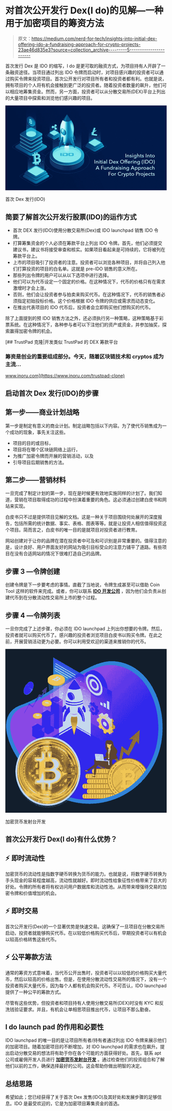 # 对首次公开发行 Dex(I do)的见解—一种用于加密项目的筹资方法

> 原文：<https://medium.com/nerd-for-tech/insights-into-initial-dex-offering-ido-a-fundraising-approach-for-crypto-projects-23ae46d835e3?source=collection_archive---------5----------------------->

首次发行 Dex 是 IDO 的缩写，I do 是更可取的融资方式，为项目持有人开辟了一条融资途径。当项目通过列出 IDO 令牌而启动时，对项目感兴趣的投资者可以通过购买令牌来投资项目。首次公开发行对项目所有者和投资者都有利。也就是说，拥有项目的个人将有机会接触到更广泛的投资者。随着投资者数量的飙升，他们可以相应地筹集资金。然而，另一方面，投资者可以从分散交易所(DEX)平台上列出的大量项目中探索和浏览他们感兴趣的项目。

![](img/c348d2fa726e0b9168895e9386494872.png)

首次 Dex 发行(IDO)

## **简要了解首次公开发行股票(IDO)的运作方式**

*   首次 DEX 发行(IDO)使用分散交易所(Dex)或 IDO launchpad 销售 IDO 令牌。
*   打算筹集资金的个人必须在筹款平台上列出 IDO 令牌。首先，他们必须提交建议书，建议书将接受审查和核实。如果项目看起来是可持续的，它将被列在筹款平台上。
*   上市的项目吸引了投资者的注意。投资者可以浏览各种项目，并将自己列入他们打算投资的项目的白名单。这就是 pre-IDO 销售的意义所在。
*   那些列出令牌的用户可以从以下选项中进行选择。
*   他们可以为代币设定一个固定的价格。在这种情况下，代币的价格只有在需求激增时才会上涨。
*   否则，他们会让投资者参与拍卖来购买代币。在这种情况下，代币的销售者必须指定初始投标价格。这个价格根据 IDO 令牌的供应或需求而动态变化。
*   在推出代表项目的 IDO 代币后，投资者会立即购买他们想购买的代币。

除了上面提到的预 IDO 销售方法之外，还必须执行另一种策略，这种策略基于彩票系统。在这种情况下，各种参与者可以下注他们的资产或资金，并参加抽奖，探索赢得加密令牌的机会。

[](https://www.inoru.com/trustpad-clone) [## TrustPad 克隆|开发类似 TrustPad 的 DEX 筹款平台

### 筹资是创业的重要组成部分。今天，随着区块链技术和 cryptos 成为主流…

www.inoru.com](https://www.inoru.com/trustpad-clone) 

## **启动首次 Dex 发行(IDO)的步骤**

## **第一步——商业计划战略**

第一步是制定有意义的商业计划。制定战略包括以下内容。为了使代币销售成为一个成功的现象，事先关注这些。

*   项目的目的或目标，
*   项目将在哪个区块链网络上运行，
*   为推广加密令牌而开展的营销活动，以及
*   引导项目后期销售的方法。

## **第二步——营销材料**

一旦完成了制定计划的第一步，现在是时候更有效地实施同样的计划了。我们知道，营销在项目取得成功的过程中扮演着重要的角色。这必须通过创建白皮书和网站来实现。

白皮书只不过是提供项目见解的文档。这是一种关于项目围绕何处展开的深度报告，包括所需的统计数据、事实、表格、图表等等。就是让投资人相信值得投资这个项目。简而言之，白皮书的唯一目的是就项目对投资者进行教育。

网站创建对于让你的品牌在潜在投资者中可及和可识别是非常重要的。值得注意的是，设计良好、用户界面友好的网站为吸引目标受众的注意力铺平了道路。有些项目在没有合适网站的情况下很难打造自己的品牌。

## **步骤 3 —令牌创建**

创建令牌是下一步要考虑的事情。直截了当地说，令牌生成甚至可以借助 Coin Tool 这样的软件来完成。或者，你可以联系 [**IDO 开发公司**](https://www.inoru.com/ido-marketing-services) ，因为他们会负责从创建代币到在分散流动性交易所上市的整个过程。

## **步骤 4 —令牌列表**

一旦你完成了上述步骤，你必须在 IDO launchpad 上列出你想要的令牌。然后，投资者就可以购买代币了。感兴趣的投资者浏览项目白皮书以购买令牌。在此之前，开展营销活动更为必要。你可以利用受欢迎的渠道来推销你的代币。

![](img/7ec484b738d709e0cb7a12ae7d514d83.png)

加密货币发射台开发

## **首次公开发行 Dex(I do)有什么优势？**

## ⚡ **即时流动性**

加密货币的流动性是指数字硬币转换为货币的能力。也就是说，将数字硬币转换为手头现金的容易程度越高，流动性就越好。即时流动性给象征性价格带来了巨大的好处。令牌的所有者将有权访问用户数据库和流动性池。从而带来增强待交易的加密令牌和价值增加的机会。

## ⚡ **即时交易**

首次公开发行(Dex)的一个显著优势是快速交易。这确保了一旦项目在分散交易所启动，投资者就能够购买代币。在以较低价格购买代币后，早期投资者可以有机会以较高价格转售这些代币。

## ⚡ **公平筹款方法**

通常的筹资方式意味着，当代币公开出售时，投资者可以以较低的价格购买大量代币，然后以较高的价格出售。但是，在使用分散流动性交易所的情况下，没有一个投资者购买大量代币，因为每个人都有机会购买代币。不可否认，IDO launchpad 提供了一种公平的筹款方式。

尽管有这些优势，但投资者和项目持有人使用分散交易所(DEX)时没有 KYC 和反洗钱验证要求。并且，有机会让单相思项目推出代币，让项目不那么勤奋。

## **I do launch pad 的作用和必要性**

IDO launchpad 的唯一目的是让项目所有者/持有者通过列出 IDO 令牌来展示他们的加密项目。随着加密项目的不断增加，对 IDO launchpad 的需求也在飙升。提出启动分散交易的想法将有助于你在各个可能的方面获得好处。首先，联系 apt 公司或雇佣开发人员进行 [**加密货币发射台开发**](https://www.inoru.com/bscpad-clone) 。通过检查他们的投资组合和了解他们以前的工作，确保选择最好的公司。这会帮助你做出明智的决定。

## **总结思路**

希望如此；您已经获得了关于首次 Dex 发售(IDO)及其好处和发展步骤的足够信息。IDO 是最受欢迎的，它是为加密项目筹集资金的首选。